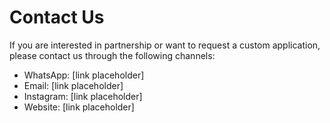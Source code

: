 # Contact Us

If you are interested in partnership or want to request a custom application, please contact us through the following channels:

- WhatsApp: [link placeholder]
- Email: [link placeholder]
- Instagram: [link placeholder]
- Website: [link placeholder]

